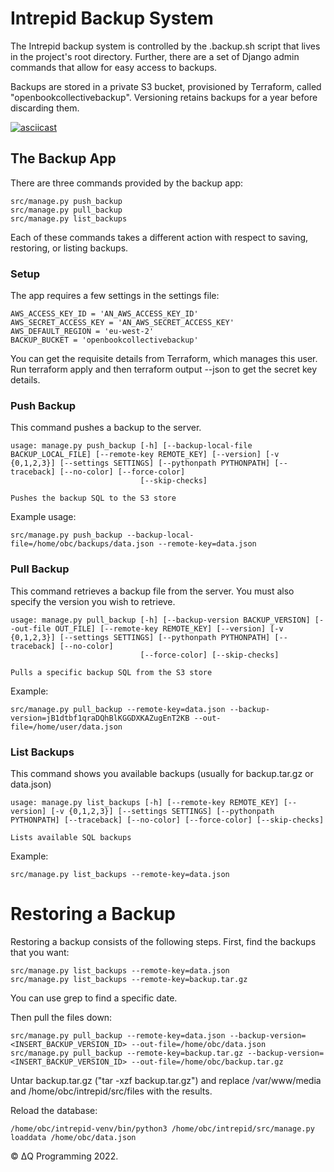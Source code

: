 # Intrepid Backup System
The Intrepid backup system is controlled by the .backup.sh script that lives in the project's root directory. Further, there are a set of Django admin commands that allow for easy access to backups.

Backups are stored in a private S3 bucket, provisioned by Terraform, called "openbookcollectivebackup". Versioning retains backups for a year before discarding them.

[![asciicast](https://asciinema.org/a/HnqOncypouhiHcs4r2mZn0TRS.svg)](https://asciinema.org/a/HnqOncypouhiHcs4r2mZn0TRS)

## The Backup App
There are three commands provided by the backup app:

    src/manage.py push_backup    
    src/manage.py pull_backup
    src/manage.py list_backups

Each of these commands takes a different action with respect to saving, restoring, or listing backups.

### Setup
The app requires a few settings in the settings file:

    AWS_ACCESS_KEY_ID = 'AN_AWS_ACCESS_KEY_ID'
    AWS_SECRET_ACCESS_KEY = 'AN_AWS_SECRET_ACCESS_KEY'
    AWS_DEFAULT_REGION = 'eu-west-2'
    BACKUP_BUCKET = 'openbookcollectivebackup'

You can get the requisite details from Terraform, which manages this user. Run terraform apply and then terraform output --json to get the secret key details.

### Push Backup
This command pushes a backup to the server.

    usage: manage.py push_backup [-h] [--backup-local-file BACKUP_LOCAL_FILE] [--remote-key REMOTE_KEY] [--version] [-v {0,1,2,3}] [--settings SETTINGS] [--pythonpath PYTHONPATH] [--traceback] [--no-color] [--force-color]
                                 [--skip-checks]
    
    Pushes the backup SQL to the S3 store

Example usage:

    src/manage.py push_backup --backup-local-file=/home/obc/backups/data.json --remote-key=data.json

### Pull Backup
This command retrieves a backup file from the server. You must also specify the version you wish to retrieve.

    usage: manage.py pull_backup [-h] [--backup-version BACKUP_VERSION] [--out-file OUT_FILE] [--remote-key REMOTE_KEY] [--version] [-v {0,1,2,3}] [--settings SETTINGS] [--pythonpath PYTHONPATH] [--traceback] [--no-color]
                                 [--force-color] [--skip-checks]
    
    Pulls a specific backup SQL from the S3 store

Example:

    src/manage.py pull_backup --remote-key=data.json --backup-version=jB1dtbf1qraDQhBlKGGDXKAZugEnT2KB --out-file=/home/user/data.json

### List Backups
This command shows you available backups (usually for backup.tar.gz or data.json)

    usage: manage.py list_backups [-h] [--remote-key REMOTE_KEY] [--version] [-v {0,1,2,3}] [--settings SETTINGS] [--pythonpath PYTHONPATH] [--traceback] [--no-color] [--force-color] [--skip-checks]
    
    Lists available SQL backups

Example:

    src/manage.py list_backups --remote-key=data.json

# Restoring a Backup
Restoring a backup consists of the following steps. First, find the backups that you want:

    src/manage.py list_backups --remote-key=data.json
    src/manage.py list_backups --remote-key=backup.tar.gz

You can use grep to find a specific date.

Then pull the files down:

    src/manage.py pull_backup --remote-key=data.json --backup-version=<INSERT_BACKUP_VERSION_ID> --out-file=/home/obc/data.json
    src/manage.py pull_backup --remote-key=backup.tar.gz --backup-version=<INSERT_BACKUP_VERSION_ID> --out-file=/home/obc/backup.tar.gz

Untar backup.tar.gz ("tar -xzf backup.tar.gz") and replace /var/www/media and /home/obc/intrepid/src/files with the results.

Reload the database:

    /home/obc/intrepid-venv/bin/python3 /home/obc/intrepid/src/manage.py loaddata /home/obc/data.json

&copy; ΔQ Programming 2022.

